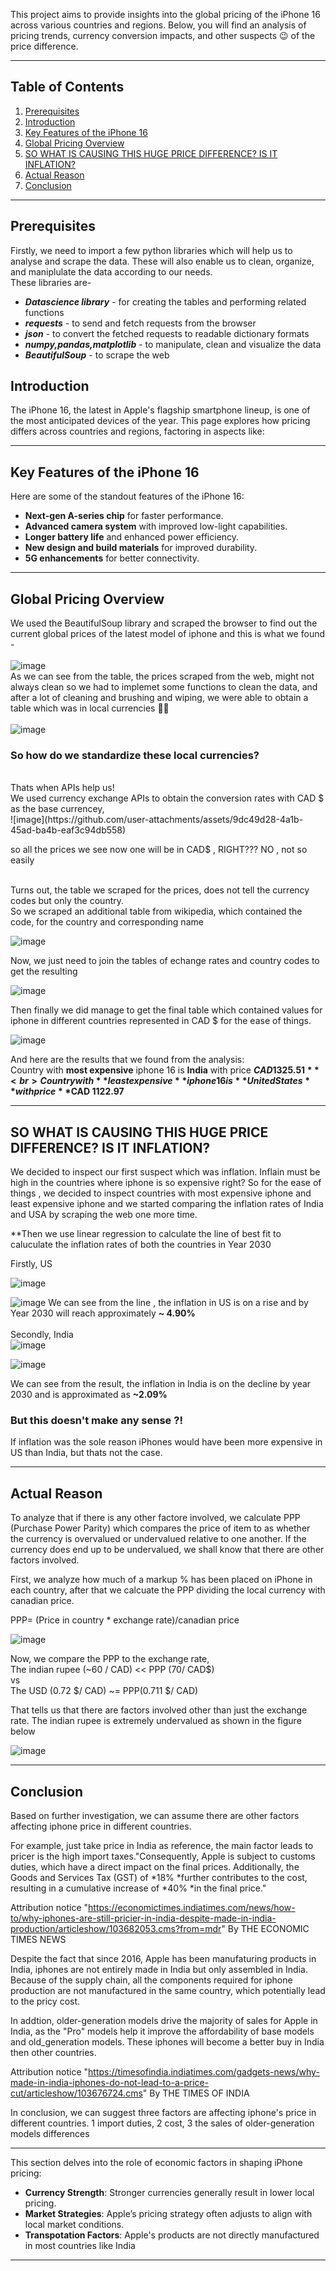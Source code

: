 This project aims to provide insights into the global pricing of the iPhone 16 across various countries and regions. Below, you will find an analysis of pricing trends, currency conversion impacts, and other suspects 😉 of the price difference.

---

## Table of Contents
1. [Prerequisites](#Prerequisites)
2. [Introduction](#introduction)
3. [Key Features of the iPhone 16](#key-features-of-the-iphone-16)
4. [Global Pricing Overview](#Global-Pricing-Overview)
5. [SO WHAT IS CAUSING THIS HUGE PRICE DIFFERENCE? IS IT INFLATION?](#SO-WHAT-IS-CAUSING-THIS-HUGE-PRICE-DIFFERENCE?-IS-IT-INFLATION?)
6. [Actual Reason](#Actual-Reason)
7. [Conclusion](#conclusion)


---
## Prerequisites
Firstly, we need to import a few python libraries which will help us to analyse and scrape the data. These will also enable us to clean, organize, and maniplulate the data according to our needs.<br>
These libraries are-<br>
- ***Datascience library*** - for creating the tables and performing related functions
- ***requests*** - to send and fetch requests from the browser 
- ***json*** - to convert the fetched requests to readable dictionary formats 
- ***numpy,pandas,matplotlib*** - to manipulate, clean and visualize the data    
- ***BeautifulSoup*** - to scrape the web
  

## Introduction

The iPhone 16, the latest in Apple's flagship smartphone lineup, is one of the most anticipated devices of the year. This page explores how pricing differs across countries and regions, factoring in aspects like:

---

## Key Features of the iPhone 16

Here are some of the standout features of the iPhone 16:
- **Next-gen A-series chip** for faster performance.
- **Advanced camera system** with improved low-light capabilities.
- **Longer battery life** and enhanced power efficiency.
- **New design and build materials** for improved durability.
- **5G enhancements** for better connectivity.

---

## Global Pricing Overview
We used the BeautifulSoup library and scraped the browser to find out the current global prices of the latest model of iphone and this is what we found -<br>
<br>
![image](https://github.com/user-attachments/assets/d4219f7d-fd96-4d54-92bf-d458fd4a7b02)
<br>
As we can see from the table, the prices scraped from the web, might not always clean so we had to implemet some functions to clean the data, and after a lot of cleaning and brushing and wiping, we were able to obtain a table which was in local currencies 🤦‍♂️<br>
<br>
![image](https://github.com/user-attachments/assets/bbb8cf3c-1de1-4509-955c-949b36a4a99f)

### So how do we standardize these local currencies?
<br>
Thats when APIs help us!
<br>
We used currency exchange APIs to obtain the conversion rates with CAD $ as the base currencey,<br>
![image](https://github.com/user-attachments/assets/9dc49d28-4a1b-45ad-ba4b-eaf3c94db558)

so all the prices we see now one will be in CAD$ , RIGHT??? NO , not so easily <br>

<br>
Turns out, the table we scraped for the prices, does not tell the currency codes but only the country. <br>
So we scraped an additional table from wikipedia, which contained the code, for the country and corresponding name <br>

![image](https://github.com/user-attachments/assets/a9c77ab3-48d2-41ac-b08a-ad3bf0d0c334)

Now, we just need to join the tables of echange rates and country codes to get the resulting <br>

![image](https://github.com/user-attachments/assets/5e928260-1335-4265-879d-dd0dd6b812b2)

Then finally we did manage to get the final table which contained values for iphone in different countries represented in CAD $ for the ease of things.<br>

![image](https://github.com/user-attachments/assets/f08171d5-5128-4675-aa91-d964c46b31b6)

And here are the results that we found from the analysis:<br>
Country with **most expensive** iphone 16 is **India** with price **$CAD 1325.51** <br>
Country with **least expensive** iphone 16 is **United States** with price **$CAD 1122.97**



---

## SO WHAT IS CAUSING THIS HUGE PRICE DIFFERENCE? IS IT INFLATION?

We decided to inspect our first suspect which was inflation. Inflain must be high in the countries where iphone is so expensive right? So for the ease of things , we decided to inspect countries with most expensive iphone and least expensive iphone and we started comparing the inflation rates of India and USA by scraping the web one more time.  <br>

**Then we use linear regression to calculate the line of best fit to caluculate the inflation rates of both the countries in Year 2030

Firstly, US <br>

![image](https://github.com/user-attachments/assets/3911b234-1d76-44e1-8799-cacfc9d7d9ea)

![image](https://github.com/user-attachments/assets/544775a8-9ad8-4851-b6a4-d34e6cb687de)
We can see from the line , the inflation in US is on a rise and by Year 2030 will reach approximately **~ 4.90%** <br>
<br>
Secondly, India <br>
![image](https://github.com/user-attachments/assets/79e930d2-ddd7-40ea-98ef-0622607aca49)

![image](https://github.com/user-attachments/assets/0b8db2d5-5dc4-416a-a1ea-a00b6ca7d31c)

We can see from the result, the inflation in India is on the decline by year 2030 and is approximated as **~2.09%** <br>

### But this doesn't make any sense ?!

If inflation was the sole reason iPhones would have been more expensive in US than India, but thats not the case.

---

## Actual Reason

To analyze that if there is any other factore involved, we calculate PPP (Purchase Power Parity) which compares the price of item to as whether the currency is overvalued or undervalued relative to one another.
If the currency does end up to be undervalued, we shall know that there are other factors involved. <br>

First, we analyze how much of a markup % has been placed on iPhone in each country, after that we calcuate the PPP dividing the local currency with canadian price. 

PPP= (Price in country * exchange rate)/canadian price

![image](https://github.com/user-attachments/assets/c377ad48-133a-4822-933b-78e13224ed97)

Now, we compare the PPP to the exchange rate, <br>
The indian rupee (~60 / CAD) << PPP (70/ CAD$) <br>
vs <br>
The USD (0.72 $/ CAD) ~= PPP(0.711 $/ CAD)<br>

That tells us that there are factors involved other than just the exchange rate. The indian rupee is extremely undervalued as shown in the figure below

![image](https://github.com/user-attachments/assets/dc74bba9-74e4-4ca3-b812-dd023b0d3d83)

---

## Conclusion 

Based on further investigation, we can assume there are other factors affecting iphone price in different countries.

For example, just take price in India as reference, the main factor leads to pricer is the high import taxes."Consequently, Apple is subject to customs duties, which have a direct impact on the final prices. Additionally, the Goods and Services Tax (GST) of *18% *further contributes to the cost, resulting in a cumulative increase of *40% *in the final price."

Attribution notice "https://economictimes.indiatimes.com/news/how-to/why-iphones-are-still-pricier-in-india-despite-made-in-india-production/articleshow/103682053.cms?from=mdr" By THE ECONOMIC TIMES NEWS

Despite the fact that since 2016, Apple has been manufaturing products in India, iphones are not entirely made in India but only assembled in India. Because of the supply chain, all the components required for iphone production are not manufactured in the same country, which potentially lead to the pricy cost.

In addtion, older-generation models drive the majority of sales for Apple in India, as the "Pro" models help it improve the affordability of base models and old_generation models. These iphones will become a better buy in India then other countries.

Attribution notice "https://timesofindia.indiatimes.com/gadgets-news/why-made-in-india-iphones-do-not-lead-to-a-price-cut/articleshow/103676724.cms" By THE TIMES OF INDIA

In conclusion, we can suggest three factors are affecting iphone's price in different countries. 1 import duties, 2 cost, 3 the sales of older-generation models differences


---

This section delves into the role of economic factors in shaping iPhone pricing:
- **Currency Strength**: Stronger currencies generally result in lower local pricing.
- **Market Strategies**: Apple’s pricing strategy often adjusts to align with local market conditions.
- **Transpotation Factors**: Apple's products are not directly manufactured in most countries like India

---


